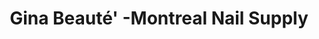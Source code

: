 ---
title: "Gina Beauté' -Montreal Nail Supply"
url: /montreal/gina-beaute-montreal-nail-supply/
shop: beauty
---